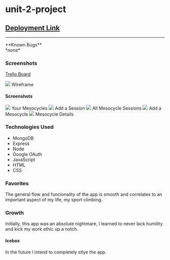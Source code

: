 # unit-2-project

## [Deployment Link](https://quiet-thicket-74088.herokuapp.com/)
<hr>
**Known Bugs**
<br>
*none*

### Screenshots
[Trello Board](https://trello.com/b/wyFgnrej/unit-2-project)

<img src="https://i.imgur.com/fJOviCM.png" />
Wireframe

#### Screenshots
<img src="https://i.imgur.com/bUB59XW.png" />
Your Mesocycles

<img src="https://i.imgur.com/U6vaU1a.png" />
Add a Session

<img src="https://i.imgur.com/oQqHTMB.png" />
All Mesocycle Sessions

<img src="https://i.imgur.com/UuLpsWy.png" />
Add a Mesocycle

<img src="https://i.imgur.com/7n2pV4E.png" />
Mesocycle Details

### Technologies Used
* MongoDB
* Express
* Node
* Google OAuth
* JavaScript
* HTML
* CSS

### Favorites
The general flow and funcionality of the app is smooth and correlates to an important aspect of my life, my sport climbing.

### Growth
Initially, this app was an absolute nightmare, I learned to never lack humility and kick my work ethic up a notch.

#### Icebox
In the future I intend to completely stlye the app.
